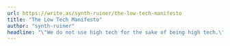 ```yaml
---
url: https://write.as/synth-ruiner/the-low-tech-manifesto
title: "The Low Tech Manifesto"
author: "synth-ruiner"
headline: "\"We do not use high tech for the sake of being high tech.\""
---
```


